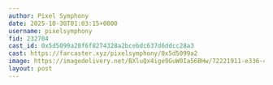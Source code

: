 ```yaml
---
author: Pixel Symphony
date: 2025-10-30T01:03:15+0000
username: pixelsymphony
fid: 232704
cast_id: 0x5d5099a28f6f8274328a2bcebdc637d6ddcc28a3
cast: https://farcaster.xyz/pixelsymphony/0x5d5099a2
image: https://imagedelivery.net/BXluQx4ige9GuW0Ia56BHw/72221911-e336-4f38-ca73-93d87bd2fc00/original
layout: post
---
```

  

<img src='https://imagedelivery.net/BXluQx4ige9GuW0Ia56BHw/72221911-e336-4f38-ca73-93d87bd2fc00/original' alt='' referrerpolicy='no-referrer'/>
